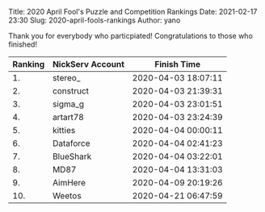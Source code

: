 Title: 2020 April Fool's Puzzle and Competition Rankings
Date: 2021-02-17 23:30
Slug: 2020-april-fools-rankings
Author: yano

Thank you for everybody who particpiated! Congratulations to those who finished!

|  Ranking |  NickServ Account | Finish Time         |
|----------|-------------------|---------------------|
| 1.       | stereo_           | 2020-04-03 18:07:11 |
| 2.       | construct         | 2020-04-03 21:39:31 |
| 3.       | sigma_g           | 2020-04-03 23:01:51 |
| 4.       | artart78          | 2020-04-03 23:24:39 |
| 5.       | kitties           | 2020-04-04 00:00:11 |
| 6.       | Dataforce         | 2020-04-04 02:41:23 |
| 7.       | BlueShark         | 2020-04-04 03:22:01 |
| 8.       | MD87              | 2020-04-04 13:31:03 |
| 9.       | AimHere           | 2020-04-09 20:19:26 |
| 10.      | Weetos            | 2020-04-21 06:47:59 |
